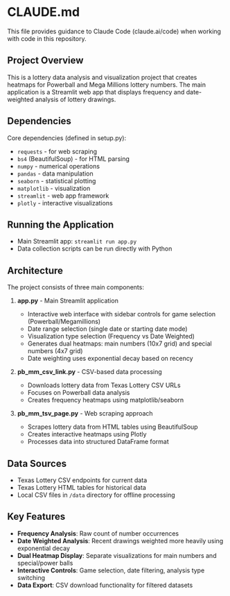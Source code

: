 # CLAUDE.md

This file provides guidance to Claude Code (claude.ai/code) when working with code in this repository.

## Project Overview
This is a lottery data analysis and visualization project that creates heatmaps for Powerball and Mega Millions lottery numbers. The main application is a Streamlit web app that displays frequency and date-weighted analysis of lottery drawings.

## Dependencies
Core dependencies (defined in setup.py):
- `requests` - for web scraping
- `bs4` (BeautifulSoup) - for HTML parsing
- `numpy` - numerical operations
- `pandas` - data manipulation
- `seaborn` - statistical plotting
- `matplotlib` - visualization
- `streamlit` - web app framework
- `plotly` - interactive visualizations

## Running the Application
- Main Streamlit app: `streamlit run app.py`
- Data collection scripts can be run directly with Python

## Architecture
The project consists of three main components:

1. **app.py** - Main Streamlit application
   - Interactive web interface with sidebar controls for game selection (Powerball/Megamillions)
   - Date range selection (single date or starting date mode)
   - Visualization type selection (Frequency vs Date Weighted)
   - Generates dual heatmaps: main numbers (10x7 grid) and special numbers (4x7 grid)
   - Date weighting uses exponential decay based on recency

2. **pb_mm_csv_link.py** - CSV-based data processing
   - Downloads lottery data from Texas Lottery CSV URLs
   - Focuses on Powerball data analysis
   - Creates frequency heatmaps using matplotlib/seaborn

3. **pb_mm_tsv_page.py** - Web scraping approach
   - Scrapes lottery data from HTML tables using BeautifulSoup
   - Creates interactive heatmaps using Plotly
   - Processes data into structured DataFrame format

## Data Sources
- Texas Lottery CSV endpoints for current data
- Texas Lottery HTML tables for historical data
- Local CSV files in `/data` directory for offline processing

## Key Features
- **Frequency Analysis**: Raw count of number occurrences
- **Date Weighted Analysis**: Recent drawings weighted more heavily using exponential decay
- **Dual Heatmap Display**: Separate visualizations for main numbers and special/power balls
- **Interactive Controls**: Game selection, date filtering, analysis type switching
- **Data Export**: CSV download functionality for filtered datasets